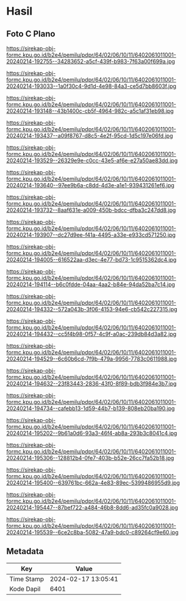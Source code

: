 # Hasil

## Foto C Plano

https://sirekap-obj-formc.kpu.go.id/b2e4/pemilu/pdpr/64/02/06/10/11/6402061011001-20240214-192755--34283652-a5cf-439f-b983-7f63a00f699a.jpg

https://sirekap-obj-formc.kpu.go.id/b2e4/pemilu/pdpr/64/02/06/10/11/6402061011001-20240214-193033--1a0f30c4-9d1d-4e98-84a3-ce5d7bb8603f.jpg

https://sirekap-obj-formc.kpu.go.id/b2e4/pemilu/pdpr/64/02/06/10/11/6402061011001-20240214-193148--43b1400c-cb5f-4964-982c-a5c1af31eb98.jpg

https://sirekap-obj-formc.kpu.go.id/b2e4/pemilu/pdpr/64/02/06/10/11/6402061011001-20240214-193437--a09f8767-d8c5-4e2f-95cd-1d5c197e06fd.jpg

https://sirekap-obj-formc.kpu.go.id/b2e4/pemilu/pdpr/64/02/06/10/11/6402061011001-20240214-193529--26329e9e-c0cc-43e5-af6e-e27a50ae83dd.jpg

https://sirekap-obj-formc.kpu.go.id/b2e4/pemilu/pdpr/64/02/06/10/11/6402061011001-20240214-193640--97ee9b6a-c8dd-4d3e-a1e1-939431261ef6.jpg

https://sirekap-obj-formc.kpu.go.id/b2e4/pemilu/pdpr/64/02/06/10/11/6402061011001-20240214-193732--8aaf631e-a009-450b-bdcc-dfba3c247dd8.jpg

https://sirekap-obj-formc.kpu.go.id/b2e4/pemilu/pdpr/64/02/06/10/11/6402061011001-20240214-193907--dc27d9ee-f41a-4495-a33e-e933cd571250.jpg

https://sirekap-obj-formc.kpu.go.id/b2e4/pemilu/pdpr/64/02/06/10/11/6402061011001-20240214-194005--616522aa-d3ec-4e77-bd73-1c9515362dc4.jpg

https://sirekap-obj-formc.kpu.go.id/b2e4/pemilu/pdpr/64/02/06/10/11/6402061011001-20240214-194114--b6c0fdde-04aa-4aa2-b84e-94da52ba7c14.jpg

https://sirekap-obj-formc.kpu.go.id/b2e4/pemilu/pdpr/64/02/06/10/11/6402061011001-20240214-194332--572a043b-3f06-4153-94e6-cb542c227315.jpg

https://sirekap-obj-formc.kpu.go.id/b2e4/pemilu/pdpr/64/02/06/10/11/6402061011001-20240214-194432--cc5f4b98-0f57-4c9f-a0ac-239db84d3a82.jpg

https://sirekap-obj-formc.kpu.go.id/b2e4/pemilu/pdpr/64/02/06/10/11/6402061011001-20240214-194529--6c60b6cd-7f9b-479a-9956-7783c0611988.jpg

https://sirekap-obj-formc.kpu.go.id/b2e4/pemilu/pdpr/64/02/06/10/11/6402061011001-20240214-194632--23f83443-2836-43f0-8f89-bdb3f984e3b7.jpg

https://sirekap-obj-formc.kpu.go.id/b2e4/pemilu/pdpr/64/02/06/10/11/6402061011001-20240214-194734--cafebb13-1d59-44b7-b139-808eb20ba190.jpg

https://sirekap-obj-formc.kpu.go.id/b2e4/pemilu/pdpr/64/02/06/10/11/6402061011001-20240214-195202--9b61a0d6-93a3-46f4-ab8a-293b3c8041c4.jpg

https://sirekap-obj-formc.kpu.go.id/b2e4/pemilu/pdpr/64/02/06/10/11/6402061011001-20240214-195306--128812b4-0fe7-403b-b52e-26cc7fa52b18.jpg

https://sirekap-obj-formc.kpu.go.id/b2e4/pemilu/pdpr/64/02/06/10/11/6402061011001-20240214-195400--639761bc-662a-4e83-89ec-5399486955d9.jpg

https://sirekap-obj-formc.kpu.go.id/b2e4/pemilu/pdpr/64/02/06/10/11/6402061011001-20240214-195447--87bef722-a484-46b8-8dd6-ad35fc0a9028.jpg

https://sirekap-obj-formc.kpu.go.id/b2e4/pemilu/pdpr/64/02/06/10/11/6402061011001-20240214-195539--6ce2c8ba-5082-47a9-bdc0-c89264cf9e60.jpg


## Metadata

| Key        | Value               |
| ---------- | ------------------- |
| Time Stamp | 2024-02-17 13:05:41 |
| Kode Dapil | 6401                |



